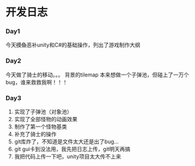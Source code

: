 # 开发日志

### Day1

今天~~摸鱼~~恶补unity和C#的基础操作，列出了游戏制作大纲

### Day2

今天做了骑士的移动。。。
背景的tilemap
 本来想做一个子弹池，但碰上了一万个bug，谁来救救我啊！！！​

### Day3

1. 实现了子弹池（对象池）
2. 实现了全部怪物的动画效果
3. 制作了第一个怪物基类
4. 补充了骑士的操作
5. git库炸了，不知道是文件太大还是出了bug...
6. git gui卡到没法用，我先把日志上传，git明天再搞
7. 我把代码上传一下吧，unity项目太大传不上来
